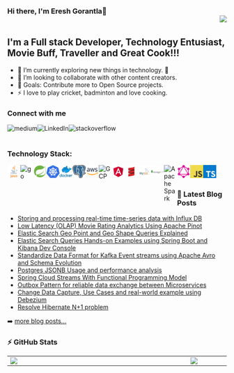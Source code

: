 ### Hi there, I'm Eresh Gorantla👋 <div align = 'right'>![](https://komarev.com/ghpvc/?username=ereshzealous&color=yellow)</div>

## I'm a Full stack Developer, Technology Entusiast, Movie Buff, Traveller and Great Cook!!!

- 🌱 I’m currently exploring new things in technology. 🤣
- 👯 I’m looking to collaborate with other content creators.
- 🥅 Goals: Contribute more to Open Source projects.
- ⚡ I love to play cricket, badminton and love cooking.

### Connect with me

[<img align="left" alt="medium" src="https://img.shields.io/badge/medium-%2312100E.svg?&style=for-the-badge&logo=medium&logoColor=white" />][blog]
[<img align="left" alt="LinkedIn" src="https://img.shields.io/badge/linkedin-%230077B5.svg?&style=for-the-badge&logo=linkedin&logoColor=white" />][linkedin]
[<img align="left" alt="stackoverflow" src="https://img.shields.io/badge/stack%20overflow-FE7A16?logo=stack-overflow&logoColor=white&style=for-the-badge" />][stackoverflow]
<br />
<br />

### Technology Stack:

[<img align="left" alt="Java" width="30px" src="https://raw.githubusercontent.com/github/explore/80688e429a7d4ef2fca1e82350fe8e3517d3494d/topics/java/java.png" />][blog]
[<img align="left" alt="go" width="30px" src="https://cdn.jsdelivr.net/npm/simple-icons@v3/icons/go.svg" />][blog]
[<img align="left" alt="Spring Boot" width="30px" src="https://raw.githubusercontent.com/github/explore/80688e429a7d4ef2fca1e82350fe8e3517d3494d/topics/spring-boot/spring-boot.png" />][blog]
[<img align="left" alt="Kubernetes" width="30px" src="https://raw.githubusercontent.com/github/explore/80688e429a7d4ef2fca1e82350fe8e3517d3494d/topics/kubernetes/kubernetes.png" />][blog]
[<img align="left" alt="Docker" width="30px" src="https://raw.githubusercontent.com/github/explore/80688e429a7d4ef2fca1e82350fe8e3517d3494d/topics/docker/docker.png" />][blog]
[<img align="left" alt="Postgresql" width="30px" src="https://raw.githubusercontent.com/github/explore/80688e429a7d4ef2fca1e82350fe8e3517d3494d/topics/postgresql/postgresql.png" />][blog]
[<img align="left" alt="AWS" width="30px" src="https://raw.githubusercontent.com/github/explore/fbceb94436312b6dacde68d122a5b9c7d11f9524/topics/aws/aws.png" />][blog]
[<img align="left" alt="GCP" width="30px" src="https://cdn.jsdelivr.net/npm/simple-icons@v3/icons/googlecloud.svg" />][blog]
[<img align="left" alt="Angular" width="30px" src="https://raw.githubusercontent.com/github/explore/80688e429a7d4ef2fca1e82350fe8e3517d3494d/topics/angular/angular.png" />][blog]
[<img align="left" alt="Scala" width="30px" src="https://raw.githubusercontent.com/github/explore/80688e429a7d4ef2fca1e82350fe8e3517d3494d/topics/scala/scala.png" />][blog]
[<img align="left" alt="Mysql" width="30px" src="https://raw.githubusercontent.com/github/explore/80688e429a7d4ef2fca1e82350fe8e3517d3494d/topics/mysql/mysql.png" />][blog]
[<img align="left" alt="MongoDB" width="30px" src="https://raw.githubusercontent.com/github/explore/80688e429a7d4ef2fca1e82350fe8e3517d3494d/topics/mongodb/mongodb.png" />][blog]
[<img align="left" alt="Apache Spark" width="30px" src="https://cdn.jsdelivr.net/npm/simple-icons@v3/icons/apachespark.svg" />][blog]
[<img align="left" alt="GraphQL" width="30px" src="https://raw.githubusercontent.com/github/explore/5c058a388828bb5fde0bcafd4bc867b5bb3f26f3/topics/graphql/graphql.png" />][blog]
[<img align="left" alt="JavaScript" width="30px" src="https://raw.githubusercontent.com/github/explore/80688e429a7d4ef2fca1e82350fe8e3517d3494d/topics/javascript/javascript.png" />][blog]
[<img align="left" alt="Typescript" width="30px" src="https://raw.githubusercontent.com/github/explore/80688e429a7d4ef2fca1e82350fe8e3517d3494d/topics/typescript/typescript.png" />][blog]

<br />
<br />

### 📕 Latest Blog Posts

<!-- BLOG-POST-LIST:START -->
- [Storing and processing real-time time-series data with Influx DB](https://blog.devgenius.io/storing-and-processing-real-time-time-series-data-with-influx-db-5ba9bb015539?source=rss-730530feb059------2)
- [Low Latency &lpar;OLAP&rpar; Movie Rating Analytics Using Apache Pinot](https://medium.com/geekculture/low-latency-olap-movie-rating-analytics-using-apache-pinot-cc3198e4e012?source=rss-730530feb059------2)
- [Elastic Search Geo Point and Geo Shape Queries Explained](https://medium.com/geekculture/elastic-search-geo-point-and-geo-shape-queries-explained-df69ec157527?source=rss-730530feb059------2)
- [Elastic Search Queries Hands-on Examples using Spring Boot and Kibana Dev Console](https://medium.com/geekculture/elastic-search-queries-hands-on-examples-fe5b2bc10c0e?source=rss-730530feb059------2)
- [Standardize Data Format for Kafka Event streams using Apache Avro and Schema Evolution](https://medium.com/nerd-for-tech/standardize-data-format-for-kafka-event-streams-using-apache-avro-and-schema-evolution-a2df6924b54c?source=rss-730530feb059------2)
- [Postgres JSONB Usage and performance analysis](https://medium.com/geekculture/postgres-jsonb-usage-and-performance-analysis-cdbd1242a018?source=rss-730530feb059------2)
- [Spring Cloud Streams With Functional Programming Model](https://medium.com/geekculture/spring-cloud-streams-with-functional-programming-model-93d49696584c?source=rss-730530feb059------2)
- [Outbox Pattern for reliable data exchange between Microservices](https://medium.com/codex/outbox-pattern-for-reliable-data-exchange-between-microservices-9c938e8158d9?source=rss-730530feb059------2)
- [Change Data Capture, Use Cases and real-world example using Debezium](https://medium.com/geekculture/change-data-capture-use-cases-and-real-world-example-using-debezium-fe4098579d49?source=rss-730530feb059------2)
- [Resolve Hibernate N+1 problem](https://medium.com/geekculture/resolve-hibernate-n-1-problem-f0e049e689ab?source=rss-730530feb059------2)
<!-- BLOG-POST-LIST:END -->

➡️ [more blog posts...](https://eresh-zealous.medium.com/)

### :zap: GitHub Stats

<center>
  <table>
    <tr>
        <td><img width="400px" align="left" src="https://github-readme-stats.ereshzealous.vercel.app/api/top-langs/?username=ereshzealous&hide=html&layout=compact&theme=buefy" /></td>
        <td><img width="495px" align="left" src="https://github-readme-stats.ereshzealous.vercel.app/api?username=ereshzealous&hide=html&layout=compact&theme=buefy"/></td>
    </tr>   
  </table>
</center>

[blog]: https://eresh-zealous.medium.com/
[linkedin]: https://www.linkedin.com/in/eresh-gorantla-bb8b2722/
[stackoverflow]: https://stackoverflow.com/users/1873344/eresh/
